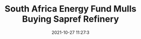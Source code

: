 ---
"title": "South Africa Energy Fund Mulls Buying Sapref Refinery"
"date": "2021-10-27 11:27:3"
"feed_name": "RIGZONE"
"feed_website": "http://www.rigzone.com/"
"feed_rss": "http://www.rigzone.com/news/rss/rigzone_latest.aspx"
"link": "https://www.rigzone.com/news/wire/south_africa_energy_fund_mulls_buying_sapref_refinery-27-oct-2021-166831-article/?rss=true"
"source": "None"
"file": "_posts/2021-1-1-d11d3222f75e9c5add7763aa388602c56b59d50a.md"
"accident": "0"
"drilling": "0"
"dead": "0"
"injured": "0"
"arrested": "0"
"place": "unknown place"
"where": "unknown site"
"causes": "unknown"
"place_uri": "unknown place"
---
